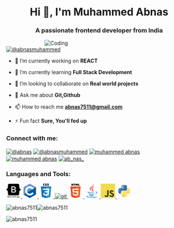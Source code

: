<h1 align="center">Hi 👋, I'm Muhammed Abnas</h1>
<h3 align="center">A passionate frontend developer from India</h3>

<img align="right" alt="Coding" width="400" src="https://www.anaxinfotech.com/images/website.gif"/>


<p align="left"> <a href="https://twitter.com/@abnasmuhammed" target="blank"><img src="https://img.shields.io/twitter/follow/@abnasmuhammed?logo=twitter&style=for-the-badge" alt="@abnasmuhammed" /></a> </p>

- 🔭 I’m currently working on **REACT**

- 🌱 I’m currently learning **Full Stack Development**

- 👯 I’m looking to collaborate on **Real world projects**

- 💬 Ask me about **Git,Github**

- 📫 How to reach me **abnas7511@gmail.com**

- ⚡ Fun fact  **Sure, You'll fed up**

<h3 align="left">Connect with me:</h3>
<p align="left">
<a href="https://codepen.io/abnas" target="blank"><img align="center" src="https://raw.githubusercontent.com/rahuldkjain/github-profile-readme-generator/master/src/images/icons/Social/codepen.svg" alt="@abnas" height="30" width="40" /></a>
<a href="https://twitter.com/@abnasmuhammed" target="blank"><img align="center" src="https://raw.githubusercontent.com/rahuldkjain/github-profile-readme-generator/master/src/images/icons/Social/twitter.svg" alt="@abnasmuhammed" height="30" width="40" /></a>
<a href="https://www.linkedin.com/in/muhammed-abnas-561471244/" target="blank"><img align="center" src="https://raw.githubusercontent.com/rahuldkjain/github-profile-readme-generator/master/src/images/icons/Social/linked-in-alt.svg" alt="muhammed abnas" height="30" width="40" /></a>
<a href="https://www.facebook.com/muhammed.abnas.712/" target="blank"><img align="center" src="https://raw.githubusercontent.com/rahuldkjain/github-profile-readme-generator/master/src/images/icons/Social/facebook.svg" alt="muhammed abnas" height="30" width="40" /></a>
<a href="https://www.instagram.com/_ab_nas_/" target="blank"><img align="center" src="https://raw.githubusercontent.com/rahuldkjain/github-profile-readme-generator/master/src/images/icons/Social/instagram.svg" alt="ab_nas_" height="30" width="40" /></a>
</p>

<h3 align="left">Languages and Tools:</h3>
<p align="left"> <a href="https://getbootstrap.com" target="_blank" rel="noreferrer"> <img src="https://raw.githubusercontent.com/devicons/devicon/master/icons/bootstrap/bootstrap-plain-wordmark.svg" alt="bootstrap" width="40" height="40"/> </a> <a href="https://www.cprogramming.com/" target="_blank" rel="noreferrer"> <img src="https://raw.githubusercontent.com/devicons/devicon/master/icons/c/c-original.svg" alt="c" width="40" height="40"/> </a> <a href="https://www.w3schools.com/css/" target="_blank" rel="noreferrer"> <img src="https://raw.githubusercontent.com/devicons/devicon/master/icons/css3/css3-original-wordmark.svg" alt="css3" width="40" height="40"/> </a> <a href="https://git-scm.com/" target="_blank" rel="noreferrer"> <img src="https://www.vectorlogo.zone/logos/git-scm/git-scm-icon.svg" alt="git" width="40" height="40"/> </a> <a href="https://www.w3.org/html/" target="_blank" rel="noreferrer"> <img src="https://raw.githubusercontent.com/devicons/devicon/master/icons/html5/html5-original-wordmark.svg" alt="html5" width="40" height="40"/> </a> <a href="https://www.java.com" target="_blank" rel="noreferrer"> <img src="https://raw.githubusercontent.com/devicons/devicon/master/icons/java/java-original.svg" alt="java" width="40" height="40"/> </a> <a href="https://developer.mozilla.org/en-US/docs/Web/JavaScript" target="_blank" rel="noreferrer"> <img src="https://raw.githubusercontent.com/devicons/devicon/master/icons/javascript/javascript-original.svg" alt="javascript" width="40" height="40"/> </a> <a href="https://www.python.org" target="_blank" rel="noreferrer"> <img src="https://raw.githubusercontent.com/devicons/devicon/master/icons/python/python-original.svg" alt="python" width="40" height="40"/> </a> </p>

<p><img align="left" src="https://github-readme-stats.vercel.app/api/top-langs?username=abnas7511&show_icons=true&locale=en&layout=compact" alt="abnas7511" /></p>

<p>&nbsp;<img align="left" src="https://github-readme-stats.vercel.app/api?username=abnas7511&show_icons=true&locale=en" alt="abnas7511" /></p>

<p><img align="left" src="https://github-readme-streak-stats.herokuapp.com/?user=abnas7511&" alt="abnas7511" /></p>
